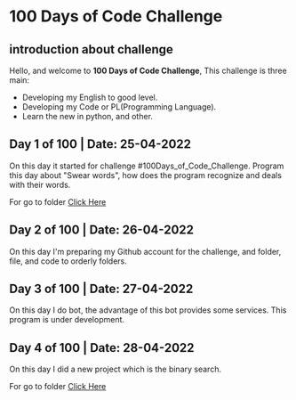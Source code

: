 # 100 Days of Code Challenge

## introduction about challenge

Hello, and welcome to **100 Days of Code Challenge**, This challenge is three main:

* Developing my English to good level.
* Developing my Code or PL(Programming Language).
* Learn the new in python, and other.


## Day 1 of 100 | **Date: 25-04-2022**
On this day it started for challenge #100Days_of_Code_Challenge.
Program this day about "Swear words", how does the program recognize and deals with their words.

For go to folder [Click Here](https://github.com/oaokm/100-Days-of-Code-Challenge/tree/main/Python/Sweat_Words)


## Day 2 of 100 | **Date: 26-04-2022**
On this day I'm preparing my Github account for the challenge, and folder, file, and code to orderly folders.


## Day 3 of 100 | **Date: 27-04-2022**
On this day I do bot, the advantage of this bot provides some services.
This program is under development.

## Day 4 of 100 | **Date: 28-04-2022**
On this day I did a new project which is the binary search.

For go to folder [Click Here](https://github.com/oaokm/100-Days-of-Code-Challenge/tree/main/Python/Algorithms/Binary%20Search%20Algorithm)
